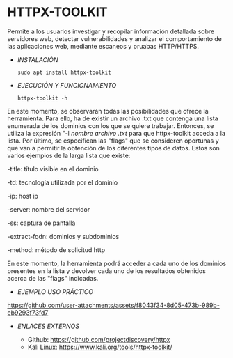 # **HTTPX-TOOLKIT**

Permite a los usuarios investigar y recopilar información detallada sobre servidores web, detectar vulnerabilidades y analizar el comportamiento de las aplicaciones web, mediante escaneos y pruabas HTTP/HTTPS.

- *INSTALACIÓN*

      sudo apt install httpx-toolkit

- *EJECUCIÓN Y FUNCIONAMIENTO*

      httpx-toolkit -h
En este momento, se observarán todas las posibilidades que ofrece la herramienta. Para ello, ha de existir un archivo .txt que contenga una lista enumerada de los dominios con los que se quiere trabajar. 
Entonces, se utiliza la expresión "-l *nombre archivo .txt* para que httpx-toolkit acceda a la lista.
Por último, se especifican las "flags" que se consideren oportunas y que van a permitir la obtención de los diferentes tipos de datos. Estos son varios ejemplos de la larga lista que existe:

-title: título visible en el dominio

-td: tecnología utilizada por el dominio

-ip: host ip

-server: nombre del servidor

-ss: captura de pantalla

-extract-fqdn: dominios y subdominios

-method: método de solicitud http

En este momento, la herramienta podrá acceder a cada uno de los dominios presentes en la lista y devolver cada uno de los resultados obtenidos acerca de las "flags" indicadas.

 
- *EJEMPLO USO PRÁCTICO*


https://github.com/user-attachments/assets/f8043f34-8d05-473b-989b-eb9293f73fd7



- *ENLACES EXTERNOS*

  - Github: https://github.com/projectdiscovery/httpx
  - Kali Linux: https://www.kali.org/tools/httpx-toolkit/
